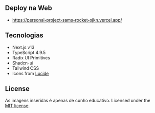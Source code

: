 ## Deploy na Web
- https://personal-project-sams-rocket-ojkn.vercel.app/

## Tecnologias

- Next.js v13
- TypeScript 4.9.5
- Radix UI Primitives
- Shadcn-ui
- Tailwind CSS
- Icons from [Lucide](https://lucide.dev)

## License
As imagens inseridas é apenas de cunho educativo.
Licensed under the [MIT license](https://github.com/shadcn/ui/blob/main/LICENSE.md).
